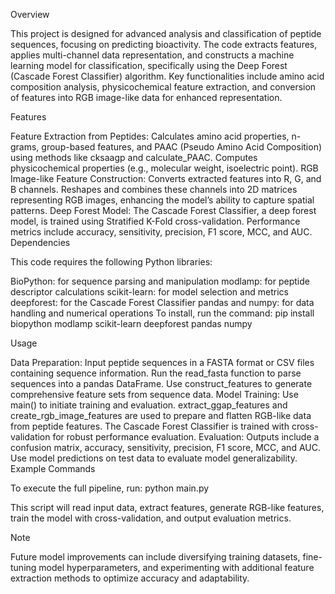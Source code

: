Overview

This project is designed for advanced analysis and classification of peptide sequences, focusing on predicting bioactivity. The code extracts features, applies multi-channel data representation, and constructs a machine learning model for classification, specifically using the Deep Forest (Cascade Forest Classifier) algorithm. Key functionalities include amino acid composition analysis, physicochemical feature extraction, and conversion of features into RGB image-like data for enhanced representation.

Features

Feature Extraction from Peptides:
Calculates amino acid properties, n-grams, group-based features, and PAAC (Pseudo Amino Acid Composition) using methods like cksaagp and calculate_PAAC.
Computes physicochemical properties (e.g., molecular weight, isoelectric point).
RGB Image-like Feature Construction:
Converts extracted features into R, G, and B channels.
Reshapes and combines these channels into 2D matrices representing RGB images, enhancing the model’s ability to capture spatial patterns.
Deep Forest Model:
The Cascade Forest Classifier, a deep forest model, is trained using Stratified K-Fold cross-validation.
Performance metrics include accuracy, sensitivity, precision, F1 score, MCC, and AUC.
Dependencies

This code requires the following Python libraries:

BioPython: for sequence parsing and manipulation
modlamp: for peptide descriptor calculations
scikit-learn: for model selection and metrics
deepforest: for the Cascade Forest Classifier
pandas and numpy: for data handling and numerical operations
To install, run the command: pip install biopython modlamp scikit-learn deepforest pandas numpy

Usage

Data Preparation:
Input peptide sequences in a FASTA format or CSV files containing sequence information.
Run the read_fasta function to parse sequences into a pandas DataFrame.
Use construct_features to generate comprehensive feature sets from sequence data.
Model Training:
Use main() to initiate training and evaluation.
extract_ggap_features and create_rgb_image_features are used to prepare and flatten RGB-like data from peptide features.
The Cascade Forest Classifier is trained with cross-validation for robust performance evaluation.
Evaluation:
Outputs include a confusion matrix, accuracy, sensitivity, precision, F1 score, MCC, and AUC.
Use model predictions on test data to evaluate model generalizability.
Example Commands

To execute the full pipeline, run: python main.py

This script will read input data, extract features, generate RGB-like features, train the model with cross-validation, and output evaluation metrics.

Note

Future model improvements can include diversifying training datasets, fine-tuning model hyperparameters, and experimenting with additional feature extraction methods to optimize accuracy and adaptability.
